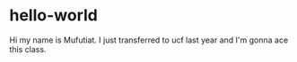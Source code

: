# hello-world

Hi my name is Mufutiat.
I just transferred to ucf last year and I'm gonna ace this class.
